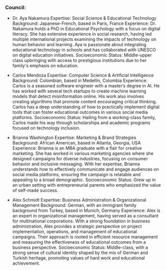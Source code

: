 ### Council:

- Dr. Aya Nakamura
Expertise: Social Science & Educational Technology
Background: Japanese-French, based in Paris, France
Experience: Dr. Nakamura holds a PhD in Educational Psychology with a focus on digital literacy. She has extensive experience in social research, having led multiple international projects examining the impacts of technology on human behavior and learning. Aya is passionate about integrating educational technology in schools and has collaborated with UNESCO on digital education initiatives.
Socioeconomic Status: Middle-upper class upbringing with access to prestigious institutions due to her family's emphasis on education.

- Carlos Mendoza
Expertise: Computer Science & Artificial Intelligence
Background: Colombian, based in Medellín, Colombia
Experience: Carlos is a seasoned software engineer with a master’s degree in AI. He has worked with several tech startups to create machine learning models that detect misinformation online. His work also involves creating algorithms that promote content encouraging critical thinking. Carlos has a deep understanding of how to practically implement digital tools that can foster educational outcomes in various social media platforms.
Socioeconomic Status: Hailing from a working-class family, Carlos made his way through scholarships and academic programs focused on technology inclusion.

- Brianna Washington
Expertise: Marketing & Brand Strategies
Background: African American, based in Atlanta, Georgia, USA
Experience: Brianna is an MBA graduate with a flair for creative marketing. She has worked in various marketing agencies where she designed campaigns for diverse industries, focusing on consumer behavior and inclusive messaging. With her expertise, Brianna understands how to effectively communicate and engage audiences on social media platforms, ensuring the campaign is relatable and appealing to a broad demographic.
Socioeconomic Status: Grew up in an urban setting with entrepreneurial parents who emphasized the value of self-made success.

- Alex Schmidt
Expertise: Business Administration & Organizational Management
Background: German, with an immigrant family background from Turkey, based in Munich, Germany
Experience: Alex is an expert in organizational management, having served as a consultant for multinational corporations. With a strong foundation in business administration, Alex provides a strategic perspective on project implementation, operations, and management of educational campaigns. Their approach is rooted in efficient resource management and measuring the effectiveness of educational outcomes from a business perspective.
Socioeconomic Status: Middle-class, with a strong sense of cultural identity shaped by the mix of German and Turkish heritage, promoting values of hard work and educational achievement.
